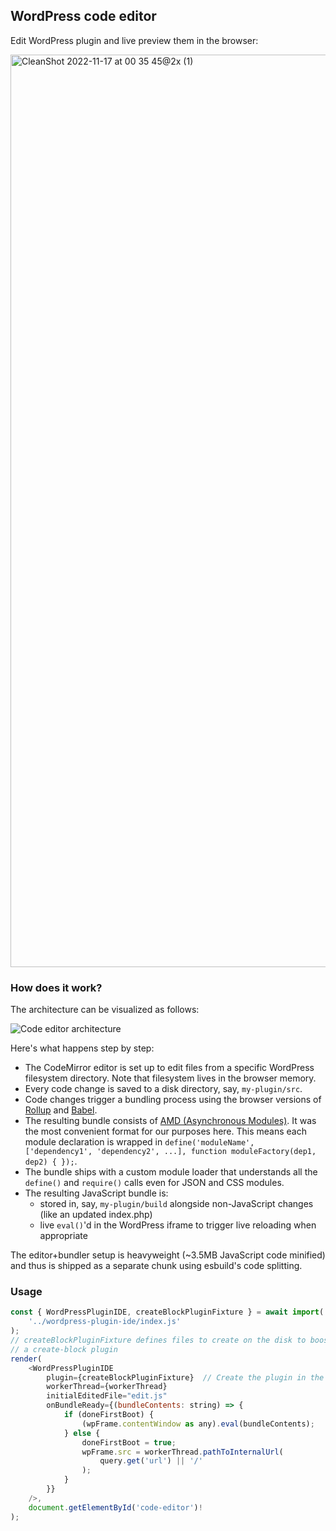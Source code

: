 ## WordPress code editor

Edit WordPress plugin and live preview them in the browser:

<img width="1460" alt="CleanShot 2022-11-17 at 00 35 45@2x (1)" src="https://user-images.githubusercontent.com/205419/202327600-0e44a227-43fa-466d-a0c5-08024e71beab.png">

### How does it work?

The architecture can be visualized as follows:

![Code editor architecture](https://user-images.githubusercontent.com/205419/203397653-504fd238-eb19-48d0-9b74-9c03404493ae.png)

Here's what happens step by step:

-   The CodeMirror editor is set up to edit files from a specific WordPress filesystem directory. Note that filesystem lives in the browser memory.
-   Every code change is saved to a disk directory, say, `my-plugin/src`.
-   Code changes trigger a bundling process using the browser versions of [Rollup](https://rollupjs.org/) and [Babel](https://babeljs.io/).
-   The resulting bundle consists of [AMD (Asynchronous Modules)](https://requirejs.org/docs/whyamd.html#amd). It was the most convenient format for our purposes here. This means each module declaration is wrapped in `define('moduleName', ['dependency1', 'dependency2', ...], function moduleFactory(dep1, dep2) { });`.
-   The bundle ships with a custom module loader that understands all the `define()` and `require()` calls even for JSON and CSS modules.
-   The resulting JavaScript bundle is:
    -   stored in, say, `my-plugin/build` alongside non-JavaScript changes (like an updated index.php)
    -   live `eval()`'d in the WordPress iframe to trigger live reloading when appropriate

The editor+bundler setup is heavyweight (~3.5MB JavaScript code minified) and thus is shipped as a separate chunk using esbuild's code splitting.

### Usage

```js
const { WordPressPluginIDE, createBlockPluginFixture } = await import(
	'../wordpress-plugin-ide/index.js'
);
// createBlockPluginFixture defines files to create on the disk to boostrap
// a create-block plugin
render(
	<WordPressPluginIDE
		plugin={createBlockPluginFixture}  // Create the plugin in the FileSystem and edit its files
		workerThread={workerThread}
		initialEditedFile="edit.js"
		onBundleReady={(bundleContents: string) => {
			if (doneFirstBoot) {
				(wpFrame.contentWindow as any).eval(bundleContents);
			} else {
				doneFirstBoot = true;
				wpFrame.src = workerThread.pathToInternalUrl(
					query.get('url') || '/'
				);
			}
		}}
	/>,
	document.getElementById('code-editor')!
);
```
